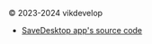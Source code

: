 © 2023-2024 vikdevelop

- [SaveDesktop app's source code](https://github.com/vikdevelop/SaveDesktop)
